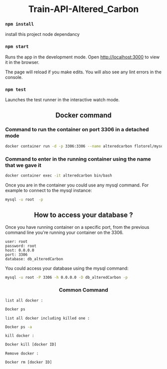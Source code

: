 # <center>Train-API-Altered_Carbon</center>

### `npm install`

install this project node dependancy

### `npm start`

Runs the app in the development mode.
Open [http://localhost:3000](http://localhost:3000) to view it in the browser.

The page will reload if you make edits.
You will also see any lint errors in the console.

### `npm test`

Launches the test runner in the interactive watch mode.

## <center>Docker command</center>

### Command to run the container on port 3306 in a detached mode
```bash
docker container run -d -p 3306:3306 --name alteredcarbon flotorel/mysql_alteredcarbon:5
```

### Command to enter in the running container using the name that we gave it
```bash
docker container exec -it alteredcarbon bin/bash
```
Once you are in the container you could use any mysql command. For example to connect to the mysql instance:

```bash
mysql -u root  -p
```
## <center>How to access your database ?</center>

Once you have running container on a specific port, from the previous command line you're running your container on the 3306.


    user: root
    password: root
    host: 0.0.0.0
    port: 3306
    database: db_alteredCarbon

You could access your database using the mysql command:

```bash
mysql -u root -P 3306 -h 0.0.0.0 -D db_alteredCarbon -p
```
### <center> Common Command </center>

`list all docker :`<br>

```bash
Docker ps
```
`list all docker including killed one :`<br>

```bash
Docker ps -a
```
`kill docker :`<br>

```bash
Docker kill [docker ID]
```
`Remove docker :`<br>
```bash
Docker rm [docker ID]
```